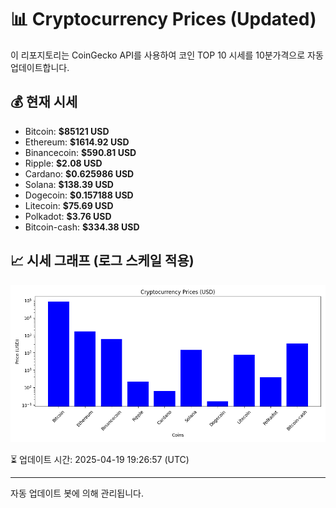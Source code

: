
# 📊 Cryptocurrency Prices (Updated)

이 리포지토리는 CoinGecko API를 사용하여 코인 TOP 10 시세를 10분가격으로 자동 업데이트합니다.

## 💰 현재 시세
- Bitcoin: **$85121 USD**
- Ethereum: **$1614.92 USD**
- Binancecoin: **$590.81 USD**
- Ripple: **$2.08 USD**
- Cardano: **$0.625986 USD**
- Solana: **$138.39 USD**
- Dogecoin: **$0.157188 USD**
- Litecoin: **$75.69 USD**
- Polkadot: **$3.76 USD**
- Bitcoin-cash: **$334.38 USD**

## 📈 시세 그래프 (로그 스케일 적용)
![Crypto Prices](crypto_prices.png)

⏳ 업데이트 시간: 2025-04-19 19:26:57 (UTC)

---
자동 업데이트 봇에 의해 관리됩니다.
